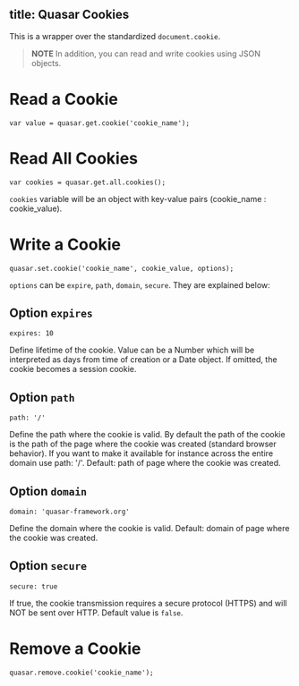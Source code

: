 title: Quasar Cookies
---
This is a wrapper over the standardized `document.cookie`.

> **NOTE**
> In addition, you can read and write cookies using JSON objects.

# Read a Cookie
```
var value = quasar.get.cookie('cookie_name');
```

# Read All Cookies
```
var cookies = quasar.get.all.cookies();
```
`cookies` variable will be an object with key-value pairs (cookie_name : cookie_value).

# Write a Cookie
```
quasar.set.cookie('cookie_name', cookie_value, options);
```

`options` can be `expire`, `path`, `domain`, `secure`. They are explained below:

## Option `expires`
```
expires: 10
```
Define lifetime of the cookie. Value can be a Number which will be interpreted as days from time of creation or a Date object. If omitted, the cookie becomes a session cookie.

## Option `path`
```
path: '/'
```
Define the path where the cookie is valid. By default the path of the cookie is the path of the page where the cookie was created (standard browser behavior). If you want to make it available for instance across the entire domain use path: '/'. Default: path of page where the cookie was created.

## Option `domain`
```
domain: 'quasar-framework.org'
```
Define the domain where the cookie is valid. Default: domain of page where the cookie was created.

## Option `secure`
```
secure: true
```
If true, the cookie transmission requires a secure protocol (HTTPS) and will NOT be sent over HTTP. Default value is `false`.

# Remove a Cookie
```
quasar.remove.cookie('cookie_name');
```
